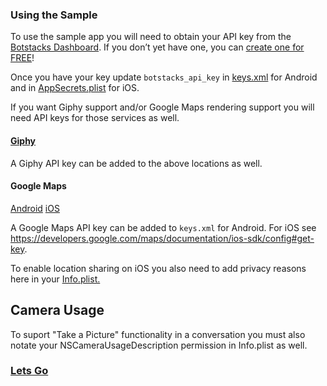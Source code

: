 ### Using the Sample

To use the sample app you will need to obtain your API key from the [Botstacks Dashboard](https://dashboard.botstacks.ai/settings). If you don’t yet have one, you can [create one for FREE](https://dashboard.botstacks.ai/)!

Once you have your key update `botstacks_api_key` in [keys.xml](../composeApp/src/androidMain/res/values/keys.xml) for Android and in [AppSecrets.plist](../iosApp/AppSecrets.plist) for iOS.

If you want Giphy support and/or Google Maps rendering support you will need API keys for those services as well.

#### [Giphy](https://developers.giphy.com/)
A Giphy API key can be added to the above locations as well.

#### Google Maps
[Android](https://developers.google.com/maps/documentation/android-sdk/get-api-key)
[iOS](https://developers.google.com/maps/documentation/ios-sdk/config)

A Google Maps API key can be added to `keys.xml` for Android. For iOS see https://developers.google.com/maps/documentation/ios-sdk/config#get-key.

To enable location sharing on iOS you also need to add privacy reasons here in your [Info.plist.](https://developer.apple.com/documentation/corelocation/requesting_authorization_to_use_location_services#3385302)


## Camera Usage
To suport "Take a Picture" functionality in a conversation you must also notate your NSCameraUsageDescription permission in Info.plist as well.

### [Lets Go](introduction.md)